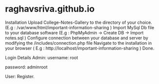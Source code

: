 # raghavsriva.github.io
Installation
Upload College-Notes-Gallery to the directory of your choice. (E.g : /var/www/html/important-information-sharing )
Import MySql Db file to your database software (E.g : PhpMyAdmin -> Create DB -> Import notes.sql )
Configure connection between your database and server by modifying the /includes/connection.php file
Navigate to the installation in your browser ( E.g : http://localhost/important-information-sharing  )
Done.

Login Details
Admin:
username: root

password: adminroot

User: Register.


